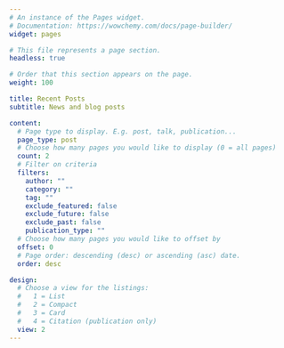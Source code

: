 ```yaml
---
# An instance of the Pages widget.
# Documentation: https://wowchemy.com/docs/page-builder/
widget: pages

# This file represents a page section.
headless: true

# Order that this section appears on the page.
weight: 100

title: Recent Posts
subtitle: News and blog posts

content:
  # Page type to display. E.g. post, talk, publication...
  page_type: post
  # Choose how many pages you would like to display (0 = all pages)
  count: 2
  # Filter on criteria
  filters:
    author: ""
    category: ""
    tag: ""
    exclude_featured: false
    exclude_future: false
    exclude_past: false
    publication_type: ""
  # Choose how many pages you would like to offset by
  offset: 0
  # Page order: descending (desc) or ascending (asc) date.
  order: desc

design:
  # Choose a view for the listings:
  #   1 = List
  #   2 = Compact
  #   3 = Card
  #   4 = Citation (publication only)
  view: 2
---
```

